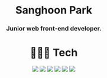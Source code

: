 <h1 align="center">Sanghoon Park</h1>
<h3 align="center">Junior web front-end developer.</h3>


<h1 align="center">🧑🏻‍💻 Tech</h1>


<p align="center">
  <img src="https://img.shields.io/badge/JavaScript-f7df11?style=flat-square&logo=JavaScript&logoColor=black">
  <img src="https://img.shields.io/badge/TypeScript-007ACC?style=flat-square&logo=TypeScript&logoColor=white">
  <img src="https://img.shields.io/badge/React-61dafb?style=flat-square&logo=React&logoColor=black">
  <img src="https://img.shields.io/badge/Recoil-61dafb?style=flat-square&logo=Recoil&logoColor=black">
  <img src="https://img.shields.io/badge/html-E34F26?style=flat&logo=html5&logoColor=white">
  <img src="https://img.shields.io/badge/css-1572B6?style=flat&logo=css3&logoColor=white">
</p>

